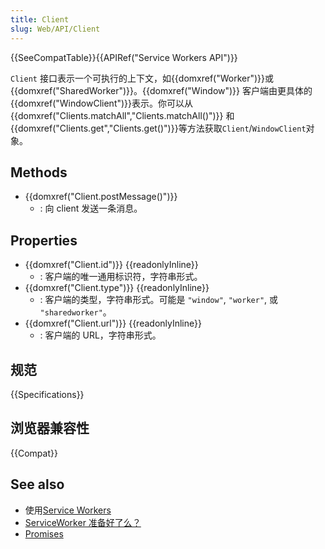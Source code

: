 ```yaml
---
title: Client
slug: Web/API/Client
---
```


{{SeeCompatTable}}{{APIRef("Service Workers API")}}

`Client` 接口表示一个可执行的上下文，如{{domxref("Worker")}}或{{domxref("SharedWorker")}}。{{domxref("Window")}} 客户端由更具体的{{domxref("WindowClient")}}表示。你可以从{{domxref("Clients.matchAll","Clients.matchAll()")}} 和{{domxref("Clients.get","Clients.get()")}}等方法获取`Client`/`WindowClient`对象。

## Methods

- {{domxref("Client.postMessage()")}}
  - : 向 client 发送一条消息。

## Properties

- {{domxref("Client.id")}} {{readonlyInline}}
  - : 客户端的唯一通用标识符，字符串形式。
- {{domxref("Client.type")}} {{readonlyInline}}
  - : 客户端的类型，字符串形式。可能是 `"window"`, `"worker"`, 或 `"sharedworker"`。
- {{domxref("Client.url")}} {{readonlyInline}}
  - : 客户端的 URL，字符串形式。

## 规范

{{Specifications}}

## 浏览器兼容性

{{Compat}}

## See also

- 使用[Service Workers](/zh-CN/docs/Web/API/ServiceWorker_API/Using_Service_Workers)
- [ServiceWorker 准备好了么？](https://jakearchibald.github.io/isserviceworkerready/)
- [Promises](/zh-CN/docs/Web/JavaScript/Reference/Global_Objects/Promise)
